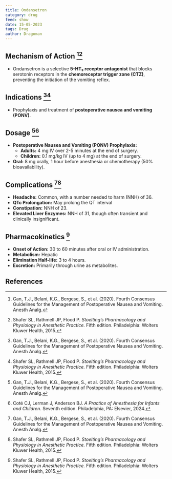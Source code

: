 ```yaml
---
title: Ondansetron
category: drug
feed: show
date: 15-05-2023
tags: Drug 
author: Dragoman
---
```


## Mechanism of Action [^1][^2]
- Ondansetron is a selective **5-HT₃ receptor antagonist** that blocks serotonin receptors in the **chemoreceptor trigger zone (CTZ)**, preventing the initiation of the vomiting reflex.

## Indications [^1][^2]
- Prophylaxis and treatment of **postoperative nausea and vomiting (PONV)**.

## Dosage [^1][^3]
- **Postoperative Nausea and Vomiting (PONV) Prophylaxis:**
  - **Adults:** 4 mg IV over 2-5 minutes at the end of surgery.
  - **Children:** 0.1 mg/kg IV (up to 4 mg) at the end of surgery.
- **Oral:** 8 mg orally, 1 hour before anesthesia or chemotherapy (50% bioavailability).

## Complications [^1][^2]
- **Headache:** Common, with a number needed to harm (NNH) of 36.
- **QTc Prolongation:** May prolong the QT interval
- **Constipation:** NNH of 23.
- **Elevated Liver Enzymes:** NNH of 31, though often transient and clinically insignificant.

## Pharmacokinetics [^2]
- **Onset of Action:** 30 to 60 minutes after oral or IV administration.
- **Metabolism:** Hepatic
- **Elimination Half-life:** 3 to 4 hours.
- **Excretion:** Primarily through urine as metabolites.

## References
[^1]: Gan, T.J., Belani, K.G., Bergese, S., et al. (2020). Fourth Consensus Guidelines for the Management of Postoperative Nausea and Vomiting. Anesth Analg.
[^2]: Shafer SL, Rathmell JP, Flood P. *Stoelting’s Pharmacology and Physiology in Anesthetic Practice.* Fifth edition. Philadelphia: Wolters Kluwer Health, 2015.
[^3]: Coté CJ, Lerman J, Anderson BJ. *A Practice of Anesthesia for Infants and Children.* Seventh edition. Philadelphia, PA: Elsevier, 2024.
